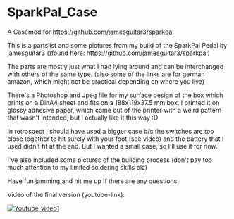 # SparkPal_Case
A Casemod for https://github.com/jamesguitar3/sparkpal

This is a partslist and some pictures from my build of the SparkPal Pedal by jamesguitar3 ()found here: https://github.com/jamesguitar3/sparkpal)

The parts are mostly just what I had lying around and can be interchanged with others of the same type. (also some of the links are for german amazon, which might not be practical depending on where you live)

There's a Photoshop and Jpeg file for my surface design of the box which prints on a DinA4 sheet and fits on a 188x119x37.5 mm box. I printed it on glossy adhesive paper, which came out of the printer with a weird pattern that wasn't intended, but I actually like it this way :D

In retrospect I should have used a bigger case b/c the switches are too close together to hit surely with your foot (see video) and the battery that I used didn't fit at the end. But I wanted a small case, so I'll use it for now.

I've also included some pictures of the building process (don't pay too much attention to my limited soldering skills plz)

Have fun jamming and hit me up if there are any questions.

Video of the final version (youtube-link):

[![Youtube_video1](https://user-images.githubusercontent.com/23031752/117959519-6501b900-b31c-11eb-8953-c309cf937b1e.JPEG)](https://youtu.be/xdM0lbbVbqw)
